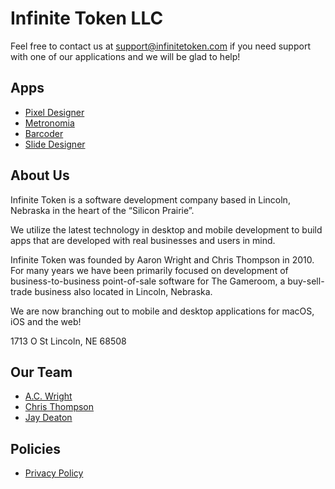 # Infinite Token LLC

Feel free to contact us at [support@infinitetoken.com](mailto:support@infinitetoken.com) if you need support with one of our applications and we will be glad to help!

## Apps

- [Pixel Designer](https://apps.apple.com/app/id1485016367?mt=12)
- [Metronomia](https://apps.apple.com/us/app/metronomia-quick-metronome/id1492177661?ls=1&mt=12)
- [Barcoder](https://apps.apple.com/us/app/barcoder/id994610360?mt=12)
- [Slide Designer](https://apps.apple.com/us/app/slide-designer/id1485621427?ls=1)

## About Us

Infinite Token is a software development company based in Lincoln, Nebraska in the heart of the “Silicon Prairie”.

We utilize the latest technology in desktop and mobile development to build apps that are developed with real businesses and users in mind.

Infinite Token was founded by Aaron Wright and Chris Thompson in 2010. For many years we have been primarily focused on development of business-to-business point-of-sale software for The Gameroom, a buy-sell-trade business also located in Lincoln, Nebraska.

We are now branching out to mobile and desktop applications for macOS, iOS and the web!

1713 O St Lincoln, NE 68508

## Our Team

- [A.C. Wright](https://github.com/acwright)
- [Chris Thompson](https://github.com/nes4les)
- [Jay Deaton](https://github.com/jayrdeaton)

## Policies

- [Privacy Policy](/privacy)